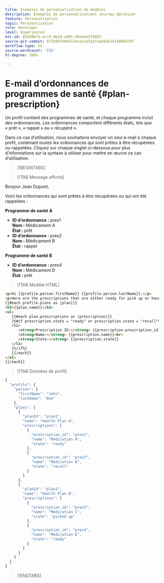 ```yaml
---
title: Exemples de personnalisation de modèles
description: Exemples de personnalisations Journey Optimizer
feature: Personalization
topic: Personalization
role: Developer
level: Experienced
exl-id: 832b0bfa-ec74-4b1d-ad85-d4e4ea2f8863
source-git-commit: 6f7b9bfb65617ee1ace3a2faaebdb24fa068d74f
workflow-type: ht
source-wordcount: '131'
ht-degree: 100%

---
```


# E-mail d’ordonnances de programmes de santé {#plan-prescription}

Un profil contient des programmes de santé, et chaque programme inclut des ordonnances. Les ordonnances comportent différents états, tels que « prêt », « rappel » ou « récupéré ».

Dans ce cas d’utilisation, nous souhaitons envoyer un seul e-mail à chaque profil, contenant toutes les ordonnances qui sont prêtes à être récupérées ou rappelées. Cliquez sur chaque onglet ci-dessous pour plus d’informations sur la syntaxe à utiliser pour mettre en œuvre ce cas d’utilisation.

>[!BEGINTABS]

>[!TAB Message affiché]

<p>Bonjour Jean Dupont,</p>
<p>Voici les ordonnances qui sont prêtes à être récupérées ou qui ont été rappelées :</p>

**Programme de santé A**

<ul>

<li>
      <strong>ID d’ordonnance :</strong> pres1<br>
      <strong>Nom :</strong> Médicament A<br>
      <strong>État :</strong> prêt
   </li>

<li>
      <strong>ID d’ordonnance :</strong> pres2<br>
      <strong>Nom :</strong> Médicament B<br>
      <strong>État :</strong> rappel
   </li>

</ul>

**Programme de santé B**

<ul>

<li>
      <strong>ID d’ordonnance :</strong> pres4<br>
      <strong>Nom :</strong> Médicament D<br>
      <strong>État :</strong> prêt
   </li>

</ul>

>[!TAB Modèle HTML]

```html
<p>Hi {{profile.person.firstName}} {{profile.person.lastName}},</p>
<p>Here are the prescriptions that are either ready for pick up or have been recalled:</p>
{{#each profile.plans as |plan|}}
<h3>{{plan.name}}</h3>
<ul>
   {{#each plan.prescriptions as |prescription|}}
   {%#if prescription.state = "ready" or prescription.state = "recall"%}
   <li>
      <strong>Prescription ID:</strong> {{prescription.prescription_id}}<br>
      <strong>Name:</strong> {{prescription.name}}<br>
      <strong>State:</strong> {{prescription.state}}
   </li>
   {%/if%}
   {{/each}}
</ul>
{{/each}}
```

>[!TAB Données de profil]

```javascript
{
  "profile": {
    "person": {
      "firstName": "John",
      "lastName": "Doe"
    },
    "plans": [
      {
        "planId": "plan1",
        "name": "Health Plan A",
        "prescriptions": [
          {
            "prescription_id": "pres1",
            "name": "Medication A",
            "state": "ready"
          },
          {
            "prescription_id": "pres2",
            "name": "Medication B",
            "state": "recall"
          }
        ]
      },
      {
        "planId": "plan2",
        "name": "Health Plan B",
        "prescriptions": [
          {
            "prescription_id": "pres3",
            "name": "Medication C",
            "state": "picked up"
          },
          {
            "prescription_id": "pres4",
            "name": "Medication D",
            "state": "ready"
          }
        ]
      }
    ]
  }
}
```

>[!ENDTABS]
